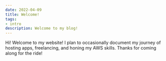 ```yaml
---
date: 2022-04-09
title: Welcome!
tags:
- intro
description: Welcome to my blog!
---
```

Hi! Welcome to my website! I plan to occasionally document my journey of hosting apps, freelancing, and honing my AWS skills. Thanks for coming along for the ride!
